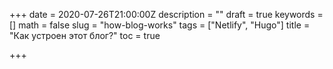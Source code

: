 +++
date = 2020-07-26T21:00:00Z
description = ""
draft = true
keywords = []
math = false
slug = "how-blog-works"
tags = ["Netlify", "Hugo"]
title = "Как устроен этот блог?"
toc = true

+++
